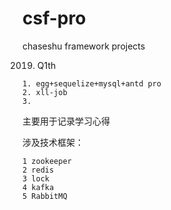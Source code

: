 # csf-pro
chaseshu framework projects

2019. Q1th

    1. egg+sequelize+mysql+antd pro
    2. xll-job
    3. 
    

主要用于记录学习心得

涉及技术框架：

    1 zookeeper
    2 redis
    3 lock
    4 kafka
    5 RabbitMQ
  


